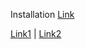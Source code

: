 Installation [Link](https://git-scm.com/downloads)


[Link1](https://user-images.githubusercontent.com/51878265/165011193-e6157e76-1d6f-45c2-9c95-594d9f9c6163.jpg) | 
[Link2](https://user-images.githubusercontent.com/51878265/165011196-8243c7bd-ee80-4546-81d1-946c66bd72d8.jpg)
